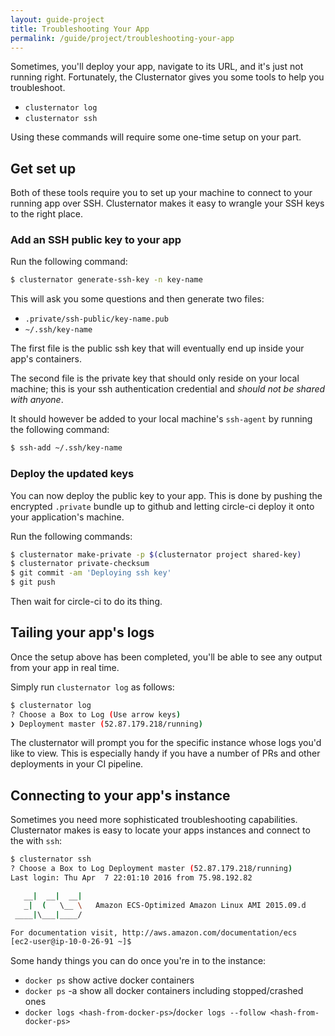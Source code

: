 ```yaml
---
layout: guide-project
title: Troubleshooting Your App
permalink: /guide/project/troubleshooting-your-app
---
```


Sometimes, you'll deploy your app, navigate to its URL, and it's just not running right.
Fortunately, the Clusternator gives you some tools to help you troubleshoot.

* `clusternator log`
* `clusternator ssh`

Using these commands will require some one-time setup on your part.

## Get set up

Both of these tools require you to set up your machine to connect to your running app
over SSH.  Clusternator makes it easy to wrangle your SSH keys to the right place.

### Add an SSH public key to your app

Run the following command:

```sh
$ clusternator generate-ssh-key -n key-name
```

This will ask you some questions and then generate two files:

* `.private/ssh-public/key-name.pub`
* `~/.ssh/key-name`

The first file is the public ssh key that will eventually end up inside your app's containers.

The second file is the private key that should only reside on your local machine; this is your
ssh authentication credential and _should not be shared with anyone_.

It should however be added to your local machine's `ssh-agent` by running the following command:

```sh
$ ssh-add ~/.ssh/key-name
```

### Deploy the updated keys

You can now deploy the public key to your app.  This is done by pushing the encrypted `.private`
bundle up to github and letting circle-ci deploy it onto your application's machine.

Run the following commands:

```sh
$ clusternator make-private -p $(clusternator project shared-key)
$ clusternator private-checksum
$ git commit -am 'Deploying ssh key'
$ git push
```

Then wait for circle-ci to do its thing.

## Tailing your app's logs

Once the setup above has been completed, you'll be able to see any output from your app
in real time.

Simply run `clusternator log` as follows:

```sh
$ clusternator log
? Choose a Box to Log (Use arrow keys)
❯ Deployment master (52.87.179.218/running)
```

The clusternator will prompt you for the specific instance whose logs you'd like to view.
This is especially handy if you have a number of PRs and other deployments in your CI
pipeline.

## Connecting to your app's instance

Sometimes you need more sophisticated troubleshooting capabilities. Clusternator makes is easy
to locate your apps instances and connect to the with `ssh`:

```sh
$ clusternator ssh                                                                              Fri  8 Apr 2016 12:20:40 EDT
? Choose a Box to Log Deployment master (52.87.179.218/running)
Last login: Thu Apr  7 22:01:10 2016 from 75.98.192.82

   __|  __|  __|
   _|  (   \__ \   Amazon ECS-Optimized Amazon Linux AMI 2015.09.d
 ____|\___|____/

For documentation visit, http://aws.amazon.com/documentation/ecs
[ec2-user@ip-10-0-26-91 ~]$
```

Some handy things you can do once you're in to the instance:

* `docker ps` show active docker containers
* `docker ps` -a show all docker containers including stopped/crashed ones
* `docker logs <hash-from-docker-ps>`/`docker logs --follow <hash-from-docker-ps>`
